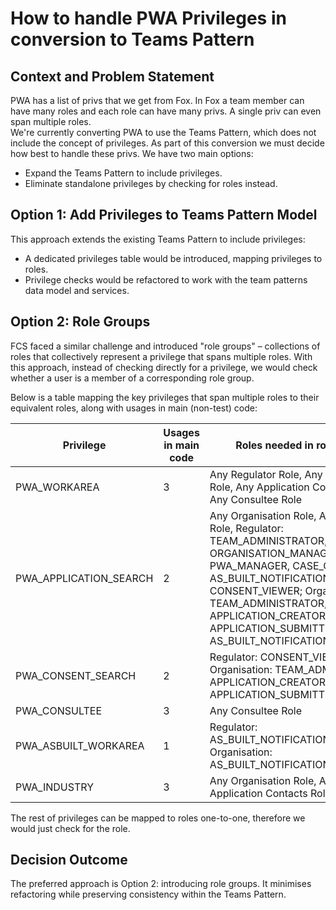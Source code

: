 # How to handle PWA Privileges in conversion to Teams Pattern

## Context and Problem Statement
PWA has a list of privs that we get from Fox. In Fox a team member can have many roles and each role can have many privs. A single priv can even span multiple roles.  
We're currently converting PWA to use the Teams Pattern, which does not include the concept of privileges. As part of this conversion we must decide how best to handle these privs. We have two main options:

- Expand the Teams Pattern to include privileges.
- Eliminate standalone privileges by checking for roles instead.


## Option 1: Add Privileges to Teams Pattern Model
This approach extends the existing Teams Pattern to include privileges:
- A dedicated privileges table would be introduced, mapping privileges to roles.
- Privilege checks would be refactored to work with the team patterns data model and services.

## Option 2: Role Groups
FCS faced a similar challenge and introduced "role groups" – collections of roles that collectively represent a privilege that spans multiple roles.
With this approach, instead of checking directly for a privilege, we would check whether a user is a member of a corresponding role group.

Below is a table mapping the key privileges that span multiple roles to their equivalent roles, along with usages in main (non-test) code:

| Privilege                 | Usages in main code | Roles needed in role group                                                                                                                                                                                                                                                            |
|---------------------------|---------------------|---------------------------------------------------------------------------------------------------------------------------------------------------------------------------------------------------------------------------------------------------------------------------------------|
| PWA_WORKAREA              | 3                   | Any Regulator Role, Any Organisation Role, Any Application Contacts Role, Any Consultee Role                                                                                                                                                                                          |
| PWA_APPLICATION_SEARCH    | 2                   | Any Organisation Role, Any Consultee Role, Regulator: TEAM_ADMINISTRATOR, ORGANISATION_MANAGER, PWA_MANAGER, CASE_OFFICER, AS_BUILT_NOTIFICATION_ADMIN, CONSENT_VIEWER; Organisation: TEAM_ADMINISTRATOR, APPLICATION_CREATOR, APPLICATION_SUBMITTER, AS_BUILT_NOTIFICATION_SUBMITTER |
| PWA_CONSENT_SEARCH        | 2                   | Regulator: CONSENT_VIEWER; Organisation: TEAM_ADMINISTRATOR, APPLICATION_CREATOR, APPLICATION_SUBMITTER                                                                                                                                                                               |
| PWA_CONSULTEE             | 3                   | Any Consultee Role                                                                                                                                                                                                                                                                    |
| PWA_ASBUILT_WORKAREA      | 1                   | Regulator: AS_BUILT_NOTIFICATION_ADMIN; Organisation: AS_BUILT_NOTIFICATION_SUBMITTER                                                                                                                                                                                                 |
| PWA_INDUSTRY              | 3                   | Any Organisation Role, Any Application Contacts Role                                                                                                                                                                                                                                  |

The rest of privileges can be mapped to roles one-to-one, therefore we would just check for the role.

## Decision Outcome
The preferred approach is Option 2: introducing role groups. It minimises refactoring while preserving consistency within the Teams Pattern.
